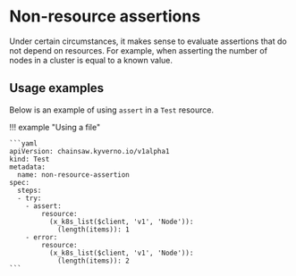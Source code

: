 # Non-resource assertions

Under certain circumstances, it makes sense to evaluate assertions that do not depend on resources.
For example, when asserting the number of nodes in a cluster is equal to a known value.

## Usage examples

Below is an example of using `assert` in a `Test` resource.

!!! example "Using a file"

    ```yaml
    apiVersion: chainsaw.kyverno.io/v1alpha1
    kind: Test
    metadata:
      name: non-resource-assertion
    spec:
      steps:
      - try:
        - assert:
            resource:
              (x_k8s_list($client, 'v1', 'Node')):
                (length(items)): 1
        - error:
            resource:
              (x_k8s_list($client, 'v1', 'Node')):
                (length(items)): 2
    ```
